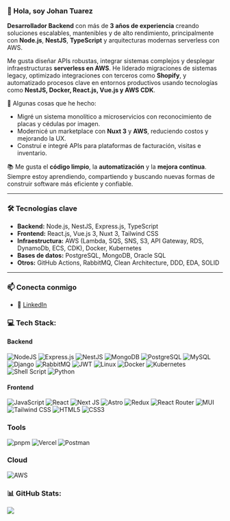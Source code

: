 ### 👋 Hola, soy Johan Tuarez

**Desarrollador Backend** con más de **3 años de experiencia** creando soluciones escalables, mantenibles y de alto rendimiento, principalmente con **Node.js**, **NestJS**, **TypeScript** y arquitecturas modernas serverless con AWS.

Me gusta diseñar APIs robustas, integrar sistemas complejos y desplegar infraestructuras **serverless en AWS**. He liderado migraciones de sistemas legacy, optimizado integraciones con terceros como **Shopify**, y automatizado procesos clave en entornos productivos usando tecnologías como **NestJS, Docker, React.js, Vue.js y AWS CDK**.

🚀 Algunas cosas que he hecho:

* Migré un sistema monolítico a microservicios con reconocimiento de placas y cédulas por imagen.
* Modernicé un marketplace con **Nuxt 3** y **AWS**, reduciendo costos y mejorando la UX.
* Construí e integré APIs para plataformas de facturación, visitas e inventario.

📚 Me gusta el **código limpio**, la **automatización** y la **mejora continua**. Siempre estoy aprendiendo, compartiendo y buscando nuevas formas de construir software más eficiente y confiable.

---

### 🛠️ Tecnologías clave

* **Backend:** Node.js, NestJS, Express.js, TypeScript
* **Frontend:** React.js, Vue.js 3, Nuxt 3, Tailwind CSS
* **Infraestructura:** AWS (Lambda, SQS, SNS, S3, API Gateway, RDS, DynamoDb, ECS, CDK), Docker, Kubernetes
* **Bases de datos:** PostgreSQL, MongoDB, Oracle SQL
* **Otros:** GitHub Actions, RabbitMQ, Clean Architecture, DDD, EDA, SOLID

---

### 📫 Conecta conmigo

* 🔗 [LinkedIn](https://linkedin.com/in/johan-tuarez)

### 💻 Tech Stack:

#### Backend
![NodeJS](https://img.shields.io/badge/node.js-6DA55F?style=for-the-badge&logo=node.js&logoColor=white) ![Express.js](https://img.shields.io/badge/express.js-%23404d59.svg?style=for-the-badge&logo=express&logoColor=%2361DAFB) ![NestJS](https://img.shields.io/badge/nestjs-%23E0234E.svg?style=for-the-badge&logo=nestjs&logoColor=white) ![MongoDB](https://img.shields.io/badge/MongoDB-%234ea94b.svg?style=for-the-badge&logo=mongodb&logoColor=white) ![PostgreSQL](https://img.shields.io/badge/postgresql-%23336791.svg?style=for-the-badge&logo=postgresql&logoColor=white) ![MySQL](https://img.shields.io/badge/mysql-%2300f.svg?style=for-the-badge&logo=mysql&logoColor=white) ![Django](https://img.shields.io/badge/django-%23092E20.svg?style=for-the-badge&logo=django&logoColor=white) ![RabbitMQ](https://img.shields.io/badge/Rabbitmq-FF6600?style=for-the-badge&logo=rabbitmq&logoColor=white) ![JWT](https://img.shields.io/badge/JWT-black?style=for-the-badge&logo=JSON%20web%20tokens) ![Linux](https://img.shields.io/badge/Linux-FCC624?style=for-the-badge&logo=linux&logoColor=black) ![Docker](https://img.shields.io/badge/docker-%230db7ed.svg?style=for-the-badge&logo=docker&logoColor=white) ![Kubernetes](https://img.shields.io/badge/kubernetes-%23326ce5.svg?style=for-the-badge&logo=kubernetes&logoColor=white) ![Shell Script](https://img.shields.io/badge/shell_script-%23121011.svg?style=for-the-badge&logo=gnu-bash&logoColor=white) ![Python](https://img.shields.io/badge/python-3670A0?style=for-the-badge&logo=python&logoColor=ffdd54)

#### Frontend
![JavaScript](https://img.shields.io/badge/javascript-%23323330.svg?style=for-the-badge&logo=javascript&logoColor=%23F7DF1E) ![React](https://img.shields.io/badge/react-%2320232a.svg?style=for-the-badge&logo=react&logoColor=%2361DAFB) ![Next JS](https://img.shields.io/badge/Next-black?style=for-the-badge&logo=next.js&logoColor=white) ![Astro](https://img.shields.io/badge/Astro-%23FF5D01.svg?style=for-the-badge&logo=astro&logoColor=white) ![Redux](https://img.shields.io/badge/redux-%23593d88.svg?style=for-the-badge&logo=redux&logoColor=white) ![React Router](https://img.shields.io/badge/React_Router-CA4245?style=for-the-badge&logo=react-router&logoColor=white) ![MUI](https://img.shields.io/badge/MUI-%230081CB.svg?style=for-the-badge&logo=material-ui&logoColor=white) ![Tailwind CSS](https://img.shields.io/badge/-Tailwind%20CSS-%231a202c?style=for-the-badge&logo=tailwind-css&logoColor=white) ![HTML5](https://img.shields.io/badge/html5-%23E34F26.svg?style=for-the-badge&logo=html5&logoColor=white) ![CSS3](https://img.shields.io/badge/css3-%231572B6.svg?style=for-the-badge&logo=css3&logoColor=white) 

### Tools
![pnpm](https://img.shields.io/badge/pnpm-F69220?style=for-the-badge&logo=pnpm&logoColor=white) ![Vercel](https://img.shields.io/badge/vercel-%23000000.svg?style=for-the-badge&logo=vercel&logoColor=white) ![Postman](https://img.shields.io/badge/Postman-FF6C37?style=for-the-badge&logo=postman&logoColor=white) 

### Cloud
![AWS](https://img.shields.io/badge/AWS-%23FF9900.svg?style=for-the-badge&logo=amazon-aws&logoColor=white)

### 📊 GitHub Stats:
![](https://github-readme-stats.vercel.app/api/top-langs/?username=joletuar&theme=synthwave&hide_border=true&include_all_commits=false&count_private=false&layout=compact)
